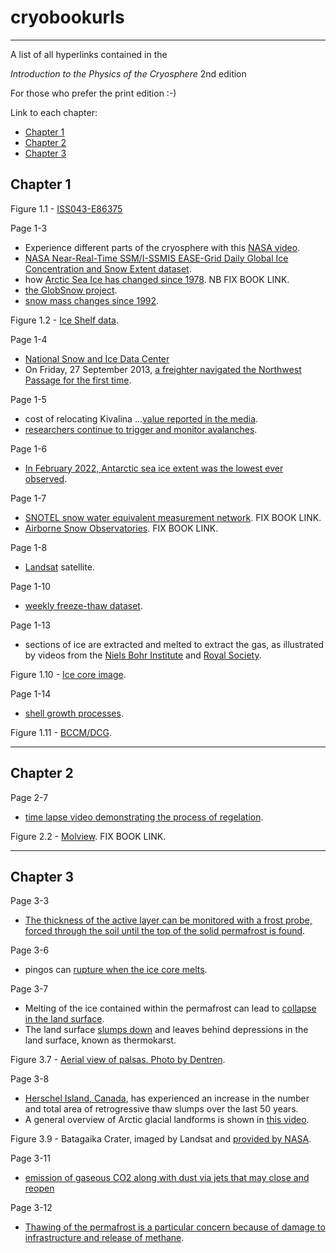 # cryobookurls

------------------------------------------

A list of all hyperlinks contained in the

*Introduction to the Physics of the Cryosphere* 2nd edition

For those who prefer the print edition :-)

Link to each chapter:
- [Chapter 1](#chapter-1)
- [Chapter 2](#chapter-2)
- [Chapter 3](#chapter-3)



## Chapter 1

Figure 1.1 - [ISS043-E86375](https://earthobservatory.nasa.gov/images/85855/scandinavia-at-night)

Page 1-3
* Experience different parts of the cryosphere with this [NASA video](https://www.youtube.com/watch?v=SV3XgJB1Ck4).
* [NASA Near-Real-Time SSM/I-SSMIS EASE-Grid Daily Global Ice Concentration and Snow Extent dataset](https://nsidc.org/data/nise/versions/5).
* how [Arctic Sea Ice has changed since 1978](https://www.youtube.com/watch?v=hlVXOC6a3ME). NB FIX BOOK LINK.
* [the GlobSnow project](https://www.globsnow.info/).
* [snow mass changes since 1992](https://www.youtube.com/watch?v=-kOZS7B09o4).


Figure 1.2 - [Ice Shelf data](http://www.naturalearthdata.com/downloads/10m-physical-vectors/10m-antarctic-ice-shelves/).

Page 1-4
* [National Snow and Ice Data Center](https://nsidc.org/data/nise)
* On Friday, 27 September 2013, [a freighter navigated the Northwest Passage for the first time](https://www.reuters.com/article/us-shipping-coal-arctic-idUSBRE98Q0K720130927).

Page 1-5
* cost of relocating Kivalina ...[value reported in the media](https://www.bbc.co.uk/news/magazine-23346370).
* [researchers continue to trigger and monitor avalanches](https://www.youtube.com/watch?v=CU2ghVV8sE0).

Page 1-6
* [In February 2022, Antarctic sea ice extent was the lowest ever observed](https://earthobservatory.nasa.gov/images/149627/antarctic-sea-ice-reaches-record-low).
 
Page 1-7
* [SNOTEL snow water equivalent measurement network](https://en.wikipedia.org/wiki/SNOTEL). FIX BOOK LINK.
* [Airborne Snow Observatories](https://www.airbornesnowobservatories.com/). FIX BOOK LINK.

Page 1-8
* [Landsat](https://landsat.gsfc.nasa.gov/) satellite.

Page 1-10
* [weekly freeze-thaw dataset](https://nsidc.org/data/aq3_ft/versions/5).

Page 1-13
* sections of ice are extracted and melted to extract the gas, as illustrated by videos from the [Niels Bohr Institute](https://www.youtube.com/watch?v=NbDU83wzzVY) and [Royal Society](https://www.youtube.com/watch?v=K6ckJBER6bU).

Figure 1.10 - [Ice core image](https://www.flickr.com/photos/oregonstateuniversity/45690255762).

Page 1-14
* [shell growth processes](https://en.wikipedia.org/wiki/Sclerochronology).

Figure 1.11 - [BCCM/DCG](https://bccm.belspo.be/about-us/bccm-dcg).

------------------------------------------

## Chapter 2

Page 2-7
* [time lapse video demonstrating the process of regelation](https://www.youtube.com/watch?v=gM3zP72-rJE).

Figure 2.2 - [Molview](https://molview.orghttps://molview.org). FIX BOOK LINK.


------------------------------------------

## Chapter 3

Page 3-3
* [The thickness of the active layer can be monitored with a frost probe, forced through the soil until the top of the solid permafrost is found](https://www.youtube.com/watch?v=OfDXWyeEHl4).

Page 3-6
* pingos can [rupture when the ice core melts](https://www.youtube.com/watch?v=4_mVhXYc7W4).

Page 3-7
* Melting of the ice contained within the permafrost can lead to [collapse in the land surface](https://www.youtube.com/watch?v=mlnIxW02agI).
* The land surface [slumps down](https://www.youtube.com/watch?v=CVKsZhrsAec) and leaves behind depressions in the land surface, known as thermokarst.

Figure 3.7 - [Aerial view of palsas. Photo by Dentren](https://commons.wikimedia.org/wiki/File:Palsaaerialview.jpg).

Page 3-8
* [Herschel Island, Canada](https://www.youtube.com/watch?v=4ncJLCaIGEg), has experienced an increase in the number and total area of retrogressive thaw slumps over the last 50 years.
* A general overview of Arctic glacial landforms is shown in [this video](https://www.youtube.com/watch?v=R7ocQPPbM98).

Figure 3.9 - Batagaika Crater, imaged by Landsat and [provided by NASA](https://earthobservatory.nasa.gov/images/90104/batagaika-crater-expands).

Page 3-11
* [emission of gaseous CO2 along with dust via jets that may close and reopen](http://www.uahirise.org/media/clips/ESP_073471_0950_1080.mp4)

Page 3-12
* [Thawing of the permafrost is a particular concern because of damage to infrastructure and release of methane](https://www.youtube.com/watch?v=O0OzT-nhPNg). 